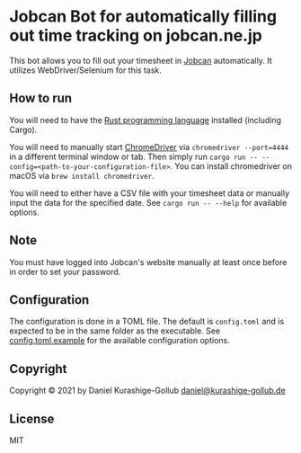 # Jobcan Bot for automatically filling out time tracking on jobcan.ne.jp

This bot allows you to fill out your timesheet in [Jobcan](https://jobcan.ne.jp/) automatically.
It utilizes WebDriver/Selenium for this task.

## How to run

You will need to have the [Rust programming language](https://www.rust-lang.org/) installed (including Cargo).

You will need to manually start [ChromeDriver](https://chromedriver.chromium.org/) via `chromedriver --port=4444` in a different terminal window or tab.
Then simply run `cargo run -- --config=<path-to-your-configuration-file>`. You can install chromedriver on macOS
via `brew install chromedriver`.

You will need to either have a CSV file with your timesheet data or manually input the data for the specified date.
See `cargo run -- --help` for available options.

## Note

You must have logged into Jobcan's website manually at least once before in order to set your password.

## Configuration

The configuration is done in a TOML file. The default is `config.toml` and is expected to be in the same folder as the executable. See [config.toml.example](config.toml.example) for the available configuration options.

## Copyright

Copyright ©️ 2021 by Daniel Kurashige-Gollub <daniel@kurashige-gollub.de>

## License

MIT
